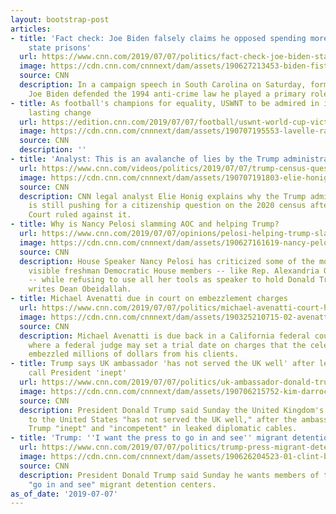 ```yaml
---
layout: bootstrap-post
articles:
- title: 'Fact check: Joe Biden falsely claims he opposed spending more money to build
    state prisons'
  url: https://www.cnn.com/2019/07/07/politics/fact-check-joe-biden-state-prison-funding/index.html
  image: https://cdn.cnn.com/cnnnext/dam/assets/190627213453-biden-fists-2020-dem-debate-0627-super-tease.jpg
  source: CNN
  description: In a campaign speech in South Carolina on Saturday, former Vice President
    Joe Biden defended the 1994 anti-crime law he played a primary role in writing.
- title: As football's champions for equality, USWNT to be admired in its fight for
    lasting change
  url: https://edition.cnn.com/2019/07/07/football/uswnt-world-cup-victory-analysis-spt-intl/index.html
  image: https://cdn.cnn.com/cnnnext/dam/assets/190707195553-lavelle-rapinoe-super-tease.jpg
  source: CNN
  description: ''
- title: 'Analyst: This is an avalanche of lies by the Trump administration'
  url: https://www.cnn.com/videos/politics/2019/07/07/trump-census-questions-cross-exam-honig-sot-nr-vpx.cnn
  image: https://cdn.cnn.com/cnnnext/dam/assets/190707191803-elie-honig-cross-exam-07072019-super-tease.jpg
  source: CNN
  description: CNN legal analyst Elie Honig explains why the Trump administration
    is still pushing for a citizenship question on the 2020 census after the Supreme
    Court ruled against it.
- title: Why is Nancy Pelosi slamming AOC and helping Trump?
  url: https://www.cnn.com/2019/07/07/opinions/pelosi-helping-trump-slamming-aoc-obeidallah/index.html
  image: https://cdn.cnn.com/cnnnext/dam/assets/190627161619-nancy-pelosi-humanitarian-crisis-border-aid-bill-senate-raju-nr-vpx-00010619-super-tease.jpg
  source: CNN
  description: House Speaker Nancy Pelosi has criticized some of the more vocal and
    visible freshman Democratic House members -- like Rep. Alexandria Ocasio-Cortez
    -- while refusing to use all her tools as speaker to hold Donald Trump accountable,
    writes Dean Obeidallah.
- title: Michael Avenatti due in court on embezzlement charges
  url: https://www.cnn.com/2019/07/07/politics/michael-avenatti-court-hearing-embezzlement-charges/index.html
  image: https://cdn.cnn.com/cnnnext/dam/assets/190325210715-02-avenatti-0325-leaving-court-super-tease.jpg
  source: CNN
  description: Michael Avenatti is due back in a California federal courtroom Monday
    where a federal judge may set a trial date on charges that the celebrity attorney
    embezzled millions of dollars from his clients.
- title: Trump says UK ambassador 'has not served the UK well' after leaked cables
    call President 'inept'
  url: https://www.cnn.com/2019/07/07/politics/uk-ambassador-donald-trump-leaked-cables/index.html
  image: https://cdn.cnn.com/cnnnext/dam/assets/190706215752-kim-darroch-donald-trump-split-super-tease.jpg
  source: CNN
  description: President Donald Trump said Sunday the United Kingdom's ambassador
    to the United States "has not served the UK well," after the ambassador called
    Trump "inept" and "incompetent" in leaked diplomatic cables.
- title: 'Trump: ''I want the press to go in and see'' migrant detention centers'
  url: https://www.cnn.com/2019/07/07/politics/trump-press-migrant-detention-centers/index.html
  image: https://cdn.cnn.com/cnnnext/dam/assets/190626204523-01-clint-border-patrol-station-0626-super-tease.jpg
  source: CNN
  description: President Donald Trump said Sunday he wants members of the press to
    "go in and see" migrant detention centers.
as_of_date: '2019-07-07'
---
```


